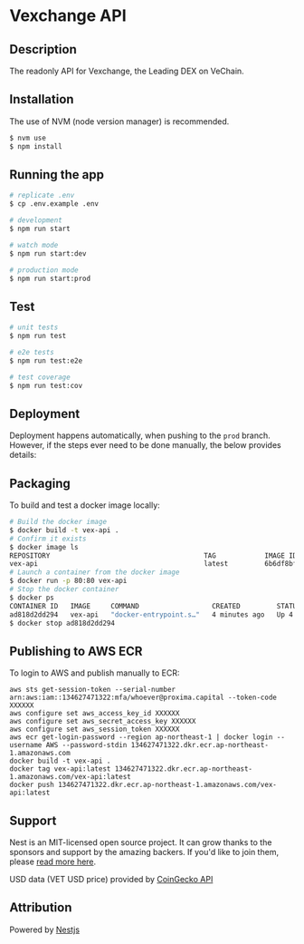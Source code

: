 # Vexchange API
  
## Description
The readonly API for Vexchange, the Leading DEX on VeChain.

## Installation
The use of NVM (node version manager) is recommended.

```bash
$ nvm use
$ npm install
```

## Running the app

```bash
# replicate .env
$ cp .env.example .env

# development
$ npm run start

# watch mode
$ npm run start:dev

# production mode
$ npm run start:prod
```

## Test

```bash
# unit tests
$ npm run test

# e2e tests
$ npm run test:e2e

# test coverage
$ npm run test:cov
```

## Deployment

Deployment happens automatically, when pushing to the `prod` branch. 
However, if the steps ever need to be done manually, the below provides details: 

## Packaging

To build and test a docker image locally: 

```bash
# Build the docker image
$ docker build -t vex-api .
# Confirm it exists
$ docker image ls
REPOSITORY                                      TAG            IMAGE ID       CREATED          SIZE
vex-api                                         latest         6b6df8bff04f   40 seconds ago   1.14GB
# Launch a container from the docker image
$ docker run -p 80:80 vex-api
# Stop the docker container
$ docker ps
CONTAINER ID   IMAGE     COMMAND                  CREATED         STATUS         PORTS                               NAMES
ad818d2dd294   vex-api   "docker-entrypoint.s…"   4 minutes ago   Up 4 minutes   0.0.0.0:80->80/tcp, :::80->80/tcp   modest_turing
$ docker stop ad818d2dd294
```

## Publishing to AWS ECR

To login to AWS and publish manually to ECR: 

```
aws sts get-session-token --serial-number arn:aws:iam::134627471322:mfa/whoever@proxima.capital --token-code XXXXXX
aws configure set aws_access_key_id XXXXXX
aws configure set aws_secret_access_key XXXXXX
aws configure set aws_session_token XXXXXX
aws ecr get-login-password --region ap-northeast-1 | docker login --username AWS --password-stdin 134627471322.dkr.ecr.ap-northeast-1.amazonaws.com
docker build -t vex-api .
docker tag vex-api:latest 134627471322.dkr.ecr.ap-northeast-1.amazonaws.com/vex-api:latest
docker push 134627471322.dkr.ecr.ap-northeast-1.amazonaws.com/vex-api:latest
```

## Support

Nest is an MIT-licensed open source project. It can grow thanks to the sponsors and support by the amazing backers. If you'd like to join them, please [read more here](https://docs.nestjs.com/support).

USD data (VET USD price) provided by [CoinGecko API](https://www.coingecko.com/en/api)

## Attribution

Powered by [Nestjs](https://github.com/nestjs/nest)
